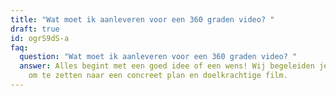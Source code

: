 ```yaml
---
title: "Wat moet ik aanleveren voor een 360 graden video? "
draft: true
id: ogrS9dS-a
faq:
  question: "Wat moet ik aanleveren voor een 360 graden video? "
  answer: Alles begint met een goed idee of een wens! Wij begeleiden je dan om dit
    om te zetten naar een concreet plan en doelkrachtige film.
---
```

